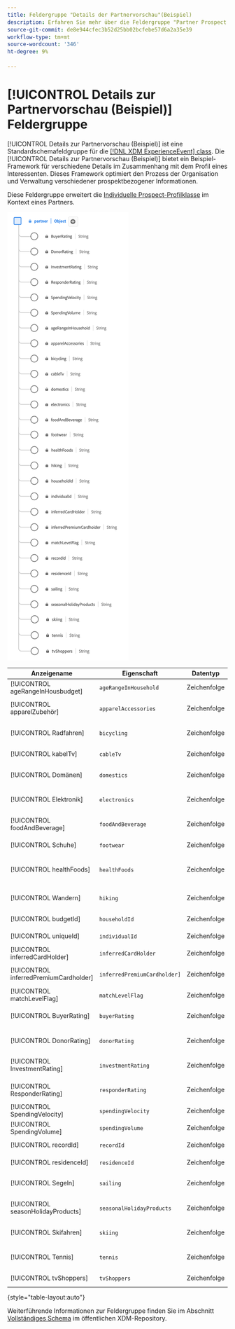 ```yaml
---
title: Feldergruppe "Details der Partnervorschau"(Beispiel)
description: Erfahren Sie mehr über die Feldergruppe "Partner Prospect Details"(Beispiel) mit XDM-Schemafeldern.
source-git-commit: de8e944cfec3b52d25bb02bcfebe57d6a2a35e39
workflow-type: tm+mt
source-wordcount: '346'
ht-degree: 9%

---
```


# [!UICONTROL Details zur Partnervorschau (Beispiel)] Feldergruppe

[!UICONTROL Details zur Partnervorschau (Beispiel)] ist eine Standardschemafeldgruppe für die [[!DNL XDM ExperienceEvent] class](../../classes/experienceevent.md). Die [!UICONTROL Details zur Partnervorschau (Beispiel)] bietet ein Beispiel-Framework für verschiedene Details im Zusammenhang mit dem Profil eines Interessenten. Dieses Framework optimiert den Prozess der Organisation und Verwaltung verschiedener prospektbezogener Informationen.

Diese Feldergruppe erweitert die [Individuelle Prospect-Profilklasse](https://experienceleague.adobe.com/docs/experience-platform/xdm/classes/prospect.html) im Kontext eines Partners.

![Ein Diagramm des [!UICONTROL Details zur Partnervorschau (Beispiel)] Feldergruppe.](../../images/field-groups/partner/partner-prospect-details-sample.png)

| Anzeigename | Eigenschaft | Datentyp | Beschreibung |
|---------------------------------------|-----------------------------|-----------|--------------------------------------------------|
| [!UICONTROL ageRangeInHousbudget] | `ageRangeInHousehold` | Zeichenfolge | Altersgruppe im Haushalt. |
| [!UICONTROL apparelZubehör] | `apparelAccessories` | Zeichenfolge | Voreinstellungen oder Einbeziehung in Bekleidung/Zubehör. |
| [!UICONTROL Radfahren] | `bicycling` | Zeichenfolge | Interesse oder Beteiligung an Fahrradaktivitäten. |
| [!UICONTROL kabelTv] | `cableTv` | Zeichenfolge | Gibt die Interaktion mit Kabelfernsehen an. |
| [!UICONTROL Domänen] | `domestics` | Zeichenfolge | Präferenzen oder Interaktion bei inländischen Aktivitäten. |
| [!UICONTROL Elektronik] | `electronics` | Zeichenfolge | Interesse oder Interaktion mit elektronischen Geräten. |
| [!UICONTROL foodAndBeverage] | `foodAndBeverage` | Zeichenfolge | Präferenzen oder Beteiligung an Lebensmitteln/Getränken. |
| [!UICONTROL Schuhe] | `footwear` | Zeichenfolge | Interesse oder Beteiligung an Schuhen. |
| [!UICONTROL healthFoods] | `healthFoods` | Zeichenfolge | Präferenzen oder Einbeziehung in gesundheitsfördernde Lebensmittel. |
| [!UICONTROL Wandern] | `hiking` | Zeichenfolge | Interesse oder Beteiligung an Wanderaktivitäten. |
| [!UICONTROL budgetId] | `householdId` | Zeichenfolge | Eine eindeutige Kennung für den Haushalt. |
| [!UICONTROL uniqueId] | `individualId` | Zeichenfolge | Eine eindeutige Kennung für die Person. |
| [!UICONTROL inferredCardHolder] | `inferredCardHolder` | Zeichenfolge | Der Eindruck, ein Karteninhaber zu sein. |
| [!UICONTROL inferredPremiumCardholder] | `inferredPremiumCardholder]` | Zeichenfolge | Der Eindruck, ein Prämienkarteninhaber zu sein. |
| [!UICONTROL matchLevelFlag] | `matchLevelFlag` | Zeichenfolge | Ein Indikator für die entsprechende Ebene. |
| [!UICONTROL BuyerRating] | `buyerRating` | Zeichenfolge | Eine Bewertung im Zusammenhang mit dem Kaufverhalten. |
| [!UICONTROL DonorRating] | `donorRating` | Zeichenfolge | Eine Bewertung im Zusammenhang mit dem Geberverhalten. |
| [!UICONTROL InvestmentRating] | `investmentRating` | Zeichenfolge | Ein Rating im Zusammenhang mit dem Anlageverhalten. |
| [!UICONTROL ResponderRating] | `responderRating` | Zeichenfolge | Eine Bewertung bezüglich des Reaktionsverhaltens. |
| [!UICONTROL SpendingVelocity] | `spendingVelocity` | Zeichenfolge | Die Geschwindigkeit oder Rate der Ausgaben. |
| [!UICONTROL SpendingVolume] | `spendingVolume` | Zeichenfolge | Höhe oder Umfang der Ausgaben. |
| [!UICONTROL recordId] | `recordId` | Zeichenfolge | Eine eindeutige Kennung für den Datensatz. |
| [!UICONTROL residenceId] | `residenceId` | Zeichenfolge | Eine eindeutige Kennung für den Wohnsitz. |
| [!UICONTROL Segeln] | `sailing` | Zeichenfolge | Gibt das Interesse oder die Beteiligung an Segelaktivitäten an. |
| [!UICONTROL seasonHolidayProducts] | `seasonalHolidayProducts` | Zeichenfolge | Gibt die Voreinstellungen oder die Beteiligung an Weihnachtsprodukten an. |
| [!UICONTROL Skifahren] | `skiing` | Zeichenfolge | Gibt das Interesse oder die Beteiligung an Skiaktivitäten an. |
| [!UICONTROL Tennis] | `tennis` | Zeichenfolge | Gibt das Interesse oder die Beteiligung an Tennisaktivitäten an. |
| [!UICONTROL tvShoppers] | `tvShoppers` | Zeichenfolge | Zeigt die Interaktion mit dem TV-Einkauf an. |

{style="table-layout:auto"}

Weiterführende Informationen zur Feldergruppe finden Sie im Abschnitt [Vollständiges Schema](https://github.com/adobe/xdm/blob/master/components/fieldgroups/profile/partner-prospect/merkle/prospect-details-partner-sample.schema.json) im öffentlichen XDM-Repository.

